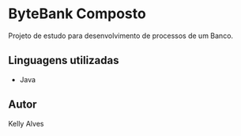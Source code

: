 # ByteBank Composto

Projeto de estudo para desenvolvimento de processos de um Banco.

## Linguagens utilizadas

- Java

## Autor

Kelly Alves
